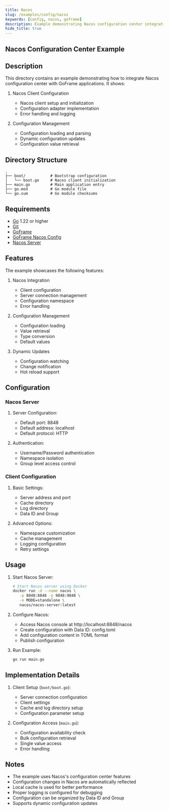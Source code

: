 ```yaml
---
title: Nacos
slug: /examples/config/nacos
keywords: [config, nacos, goframe]
description: Example demonstrating Nacos configuration center integration with GoFrame
hide_title: true
---
```


## Nacos Configuration Center Example

## Description

This directory contains an example demonstrating how to integrate Nacos configuration center with GoFrame applications. It shows:

1. Nacos Client Configuration
   - Nacos client setup and initialization
   - Configuration adapter implementation
   - Error handling and logging

2. Configuration Management
   - Configuration loading and parsing
   - Dynamic configuration updates
   - Configuration value retrieval

## Directory Structure

```
.
├── boot/           # Bootstrap configuration
│   └── boot.go     # Nacos client initialization
├── main.go         # Main application entry
├── go.mod          # Go module file
└── go.sum          # Go module checksums
```

## Requirements

- [Go](https://golang.org/dl/) 1.22 or higher
- [Git](https://git-scm.com/downloads)
- [GoFrame](https://goframe.org)
- [GoFrame Nacos Config](https://github.com/gogf/gf/tree/master/contrib/config/nacos)
- [Nacos Server](https://nacos.io/)

## Features

The example showcases the following features:

1. Nacos Integration
   - Client configuration
   - Server connection management
   - Configuration namespace
   - Error handling

2. Configuration Management
   - Configuration loading
   - Value retrieval
   - Type conversion
   - Default values

3. Dynamic Updates
   - Configuration watching
   - Change notification
   - Hot reload support

## Configuration

### Nacos Server
1. Server Configuration:
   - Default port: 8848
   - Default address: localhost
   - Default protocol: HTTP

2. Authentication:
   - Username/Password authentication
   - Namespace isolation
   - Group level access control

### Client Configuration
1. Basic Settings:
   - Server address and port
   - Cache directory
   - Log directory
   - Data ID and Group

2. Advanced Options:
   - Namespace customization
   - Cache management
   - Logging configuration
   - Retry settings

## Usage

1. Start Nacos Server:
   ```bash
   # Start Nacos server using Docker
   docker run -d --name nacos \
      -p 8848:8848 -p 9848:9848 \
      -e MODE=standalone \
      nacos/nacos-server:latest
   ```

2. Configure Nacos:
   - Access Nacos console at http://localhost:8848/nacos
   - Create configuration with Data ID: config.toml
   - Add configuration content in TOML format
   - Publish configuration

3. Run Example:
   ```bash
   go run main.go
   ```

## Implementation Details

1. Client Setup (`boot/boot.go`):
   - Server connection configuration
   - Client settings
   - Cache and log directory setup
   - Configuration parameter setup

2. Configuration Access (`main.go`):
   - Configuration availability check
   - Bulk configuration retrieval
   - Single value access
   - Error handling

## Notes

- The example uses Nacos's configuration center features
- Configuration changes in Nacos are automatically reflected
- Local cache is used for better performance
- Proper logging is configured for debugging
- Configuration can be organized by Data ID and Group
- Supports dynamic configuration updates
